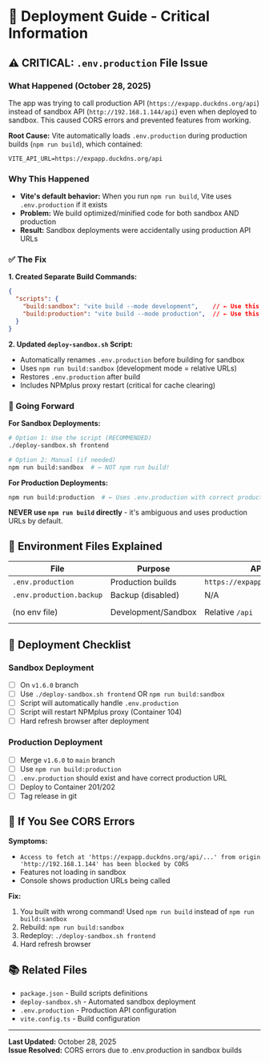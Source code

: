 # 🚀 Deployment Guide - Critical Information

## ⚠️ CRITICAL: `.env.production` File Issue

### What Happened (October 28, 2025)

The app was trying to call production API (`https://expapp.duckdns.org/api`) instead of sandbox API (`http://192.168.1.144/api`) even when deployed to sandbox. This caused CORS errors and prevented features from working.

**Root Cause:** Vite automatically loads `.env.production` during production builds (`npm run build`), which contained:
```env
VITE_API_URL=https://expapp.duckdns.org/api
```

### Why This Happened

- **Vite's default behavior:** When you run `npm run build`, Vite uses `.env.production` if it exists
- **Problem:** We build optimized/minified code for both sandbox AND production
- **Result:** Sandbox deployments were accidentally using production API URLs

### ✅ The Fix

**1. Created Separate Build Commands:**
```json
{
  "scripts": {
    "build:sandbox": "vite build --mode development",    // ← Use this for sandbox
    "build:production": "vite build --mode production",  // ← Use this for production
  }
}
```

**2. Updated `deploy-sandbox.sh` Script:**
- Automatically renames `.env.production` before building for sandbox
- Uses `npm run build:sandbox` (development mode = relative URLs)
- Restores `.env.production` after build
- Includes NPMplus proxy restart (critical for cache clearing)

### 🎯 Going Forward

**For Sandbox Deployments:**
```bash
# Option 1: Use the script (RECOMMENDED)
./deploy-sandbox.sh frontend

# Option 2: Manual (if needed)
npm run build:sandbox  # ← NOT npm run build!
```

**For Production Deployments:**
```bash
npm run build:production  # ← Uses .env.production with correct production URLs
```

**NEVER use `npm run build` directly** - it's ambiguous and uses production URLs by default.

## 🔐 Environment Files Explained

| File | Purpose | API URL | Used By |
|------|---------|---------|---------|
| `.env.production` | Production builds | `https://expapp.duckdns.org/api` | `build:production` |
| `.env.production.backup` | Backup (disabled) | N/A | None |
| (no env file) | Development/Sandbox | Relative `/api` | `build:sandbox`, `dev` |

## 📝 Deployment Checklist

### Sandbox Deployment
- [ ] On `v1.6.0` branch
- [ ] Use `./deploy-sandbox.sh frontend` OR `npm run build:sandbox`
- [ ] Script will automatically handle `.env.production`
- [ ] Script will restart NPMplus proxy (Container 104)
- [ ] Hard refresh browser after deployment

### Production Deployment
- [ ] Merge `v1.6.0` to `main` branch
- [ ] Use `npm run build:production` 
- [ ] `.env.production` should exist and have correct production URL
- [ ] Deploy to Container 201/202
- [ ] Tag release in git

## 🐛 If You See CORS Errors

**Symptoms:**
- `Access to fetch at 'https://expapp.duckdns.org/api/...' from origin 'http://192.168.1.144' has been blocked by CORS`
- Features not loading in sandbox
- Console shows production URLs being called

**Fix:**
1. You built with wrong command! Used `npm run build` instead of `npm run build:sandbox`
2. Rebuild: `npm run build:sandbox`
3. Redeploy: `./deploy-sandbox.sh frontend`
4. Hard refresh browser

## 📚 Related Files

- `package.json` - Build scripts definitions
- `deploy-sandbox.sh` - Automated sandbox deployment
- `.env.production` - Production API configuration
- `vite.config.ts` - Build configuration

---

**Last Updated:** October 28, 2025  
**Issue Resolved:** CORS errors due to .env.production in sandbox builds

